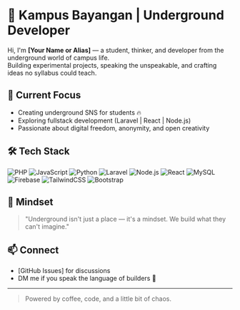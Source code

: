 # 👾 Kampus Bayangan | Underground Developer

Hi, I'm **[Your Name or Alias]** — a student, thinker, and developer from the underground world of campus life.  
Building experimental projects, speaking the unspeakable, and crafting ideas no syllabus could teach.

## 🚀 Current Focus
- Creating underground SNS for students 🔥
- Exploring fullstack development (Laravel | React | Node.js)
- Passionate about digital freedom, anonymity, and open creativity

## 🛠️ Tech Stack

<p align="left">
  <img src="https://img.shields.io/badge/PHP-777BB4?style=for-the-badge&logo=php&logoColor=white" alt="PHP"/>
  <img src="https://img.shields.io/badge/JavaScript-F7DF1E?style=for-the-badge&logo=javascript&logoColor=black" alt="JavaScript"/>
  <img src="https://img.shields.io/badge/Python-3776AB?style=for-the-badge&logo=python&logoColor=white" alt="Python"/>
  <img src="https://img.shields.io/badge/Laravel-FF2D20?style=for-the-badge&logo=laravel&logoColor=white" alt="Laravel"/>
  <img src="https://img.shields.io/badge/Node.js-339933?style=for-the-badge&logo=nodedotjs&logoColor=white" alt="Node.js"/>
  <img src="https://img.shields.io/badge/React-61DAFB?style=for-the-badge&logo=react&logoColor=black" alt="React"/>
  <img src="https://img.shields.io/badge/MySQL-4479A1?style=for-the-badge&logo=mysql&logoColor=white" alt="MySQL"/>
  <img src="https://img.shields.io/badge/Firebase-FFCA28?style=for-the-badge&logo=firebase&logoColor=black" alt="Firebase"/>
  <img src="https://img.shields.io/badge/TailwindCSS-06B6D4?style=for-the-badge&logo=tailwindcss&logoColor=white" alt="TailwindCSS"/>
  <img src="https://img.shields.io/badge/Bootstrap-7952B3?style=for-the-badge&logo=bootstrap&logoColor=white" alt="Bootstrap"/>
</p>

## 🧠 Mindset
> "Underground isn't just a place — it's a mindset. We build what they can't imagine."

## 📫 Connect
- [GitHub Issues] for discussions
- DM me if you speak the language of builders 👾

---
> Powered by coffee, code, and a little bit of chaos.
